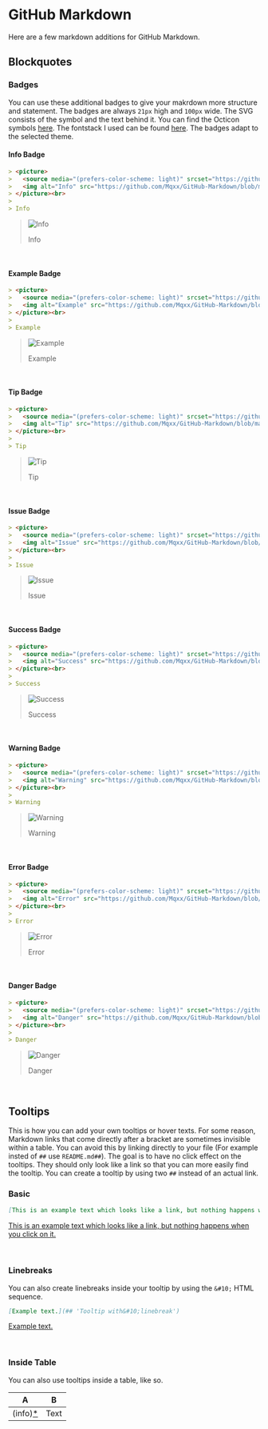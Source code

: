# GitHub Markdown

Here are a few markdown additions for GitHub Markdown.

## Blockquotes

### Badges

You can use these additional badges to give your makrdown more structure and statement. The badges are always `21px` high and `100px` wide. The SVG consists of the symbol and the text behind it. You can find the Octicon symbols [here](https://primer.style/octicons/). The fontstack I used can be found [here](https://primer.style/design/foundations/typography#font-stack). The badges adapt to the selected theme.

#### Info Badge

```markdown
> <picture>
>   <source media="(prefers-color-scheme: light)" srcset="https://github.com/Mqxx/GitHub-Markdown/blob/main/blockquotes/badge/light-theme/info.svg">
>   <img alt="Info" src="https://github.com/Mqxx/GitHub-Markdown/blob/main/blockquotes/badge/dark-theme/info.svg">
> </picture><br>
>
> Info
```
> <picture>
>   <source media="(prefers-color-scheme: light)" srcset="https://github.com/Mqxx/GitHub-Markdown/blob/main/blockquotes/badge/light-theme/info.svg">
>   <img alt="Info" src="https://github.com/Mqxx/GitHub-Markdown/blob/main/blockquotes/badge/dark-theme/info.svg">
> </picture><br>
>
> Info

<br>

#### Example Badge

```markdown
> <picture>
>   <source media="(prefers-color-scheme: light)" srcset="https://github.com/Mqxx/GitHub-Markdown/blob/main/blockquotes/badge/light-theme/example.svg">
>   <img alt="Example" src="https://github.com/Mqxx/GitHub-Markdown/blob/main/blockquotes/badge/dark-theme/example.svg">
> </picture><br>
>
> Example
```
> <picture>
>   <source media="(prefers-color-scheme: light)" srcset="https://github.com/Mqxx/GitHub-Markdown/blob/main/blockquotes/badge/light-theme/example.svg">
>   <img alt="Example" src="https://github.com/Mqxx/GitHub-Markdown/blob/main/blockquotes/badge/dark-theme/example.svg">
> </picture><br>
>
> Example

<br>

#### Tip Badge

```markdown
> <picture>
>   <source media="(prefers-color-scheme: light)" srcset="https://github.com/Mqxx/GitHub-Markdown/blob/main/blockquotes/badge/light-theme/tip.svg">
>   <img alt="Tip" src="https://github.com/Mqxx/GitHub-Markdown/blob/main/blockquotes/badge/dark-theme/tip.svg">
> </picture><br>
>
> Tip
```
> <picture>
>   <source media="(prefers-color-scheme: light)" srcset="https://github.com/Mqxx/GitHub-Markdown/blob/main/blockquotes/badge/light-theme/tip.svg">
>   <img alt="Tip" src="https://github.com/Mqxx/GitHub-Markdown/blob/main/blockquotes/badge/dark-theme/tip.svg">
> </picture><br>
>
> Tip

<br>

#### Issue Badge

```markdown
> <picture>
>   <source media="(prefers-color-scheme: light)" srcset="https://github.com/Mqxx/GitHub-Markdown/blob/main/blockquotes/badge/light-theme/issue.svg">
>   <img alt="Issue" src="https://github.com/Mqxx/GitHub-Markdown/blob/main/blockquotes/badge/dark-theme/issue.svg">
> </picture><br>
>
> Issue
```
> <picture>
>   <source media="(prefers-color-scheme: light)" srcset="https://github.com/Mqxx/GitHub-Markdown/blob/main/blockquotes/badge/light-theme/issue.svg">
>   <img alt="Issue" src="https://github.com/Mqxx/GitHub-Markdown/blob/main/blockquotes/badge/dark-theme/issue.svg">
> </picture><br>
>
> Issue

<br>

#### Success Badge

```markdown
> <picture>
>   <source media="(prefers-color-scheme: light)" srcset="https://github.com/Mqxx/GitHub-Markdown/blob/main/blockquotes/badge/light-theme/success.svg">
>   <img alt="Success" src="https://github.com/Mqxx/GitHub-Markdown/blob/main/blockquotes/badge/dark-theme/success.svg">
> </picture><br>
>
> Success
```
> <picture>
>   <source media="(prefers-color-scheme: light)" srcset="https://github.com/Mqxx/GitHub-Markdown/blob/main/blockquotes/badge/light-theme/success.svg">
>   <img alt="Success" src="https://github.com/Mqxx/GitHub-Markdown/blob/main/blockquotes/badge/dark-theme/success.svg">
> </picture><br>
>
> Success

<br>

#### Warning Badge

```markdown
> <picture>
>   <source media="(prefers-color-scheme: light)" srcset="https://github.com/Mqxx/GitHub-Markdown/blob/main/blockquotes/badge/light-theme/warning.svg">
>   <img alt="Warning" src="https://github.com/Mqxx/GitHub-Markdown/blob/main/blockquotes/badge/dark-theme/warning.svg">
> </picture><br>
>
> Warning
```
> <picture>
>   <source media="(prefers-color-scheme: light)" srcset="https://github.com/Mqxx/GitHub-Markdown/blob/main/blockquotes/badge/light-theme/warning.svg">
>   <img alt="Warning" src="https://github.com/Mqxx/GitHub-Markdown/blob/main/blockquotes/badge/dark-theme/warning.svg">
> </picture><br>
>
> Warning

<br>

#### Error Badge

```markdown
> <picture>
>   <source media="(prefers-color-scheme: light)" srcset="https://github.com/Mqxx/GitHub-Markdown/blob/main/blockquotes/badge/light-theme/error.svg">
>   <img alt="Error" src="https://github.com/Mqxx/GitHub-Markdown/blob/main/blockquotes/badge/dark-theme/error.svg">
> </picture><br>
>
> Error
```
> <picture>
>   <source media="(prefers-color-scheme: light)" srcset="https://github.com/Mqxx/GitHub-Markdown/blob/main/blockquotes/badge/light-theme/error.svg">
>   <img alt="Error" src="https://github.com/Mqxx/GitHub-Markdown/blob/main/blockquotes/badge/dark-theme/error.svg">
> </picture><br>
>
> Error

<br>

#### Danger Badge

```markdown
> <picture>
>   <source media="(prefers-color-scheme: light)" srcset="https://github.com/Mqxx/GitHub-Markdown/blob/main/blockquotes/badge/light-theme/danger.svg">
>   <img alt="Danger" src="https://github.com/Mqxx/GitHub-Markdown/blob/main/blockquotes/badge/dark-theme/danger.svg">
> </picture><br>
>
> Danger
```
> <picture>
>   <source media="(prefers-color-scheme: light)" srcset="https://github.com/Mqxx/GitHub-Markdown/blob/main/blockquotes/badge/light-theme/danger.svg">
>   <img alt="Danger" src="https://github.com/Mqxx/GitHub-Markdown/blob/main/blockquotes/badge/dark-theme/danger.svg">
> </picture><br>
>
> Danger

<br>

## Tooltips

This is how you can add your own tooltips or hover texts. For some reason, Markdown links that come directly after a bracket are sometimes invisible within a table. You can avoid this by linking directly to your file (For example insted of `##` use `README.md##`). The goal is to have no click effect on the tooltips. They should only look like a link so that you can more easily find the tooltip. You can create a tooltip by using two `##` instead of an actual link.

### Basic
```markdown
[This is an example text which looks like a link, but nothing happens when you click on it.](## 'And this is the hover text.')
```
[This is an example text which looks like a link, but nothing happens when you click on it.](## 'And this is the hover text.')

<br>

### Linebreaks

You can also create linebreaks inside your tooltip by using the `&#10;` HTML sequence.

```markdown
[Example text.](## 'Tooltip with&#10;linebreak')
```
[Example text.](## 'Tooltip with&#10;linebreak')

<br>

### Inside Table

You can also use tooltips inside a table, like so.

|       A       |   B   |
|:-------------:|:-----:|
| (info)[*][1]  | Text  |

[1]: ## 'Hover Info'
